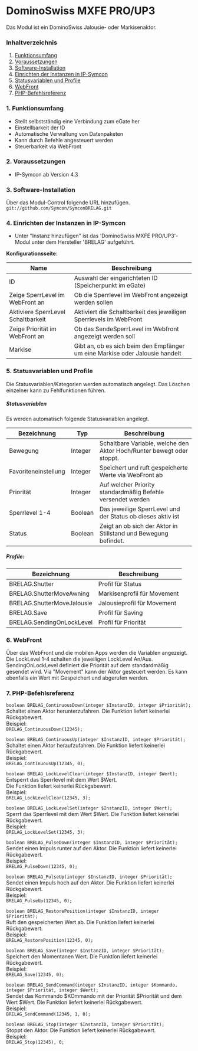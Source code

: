 # DominoSwiss MXFE PRO/UP3
Das Modul ist ein DominoSwiss Jalousie- oder Markisenaktor.

### Inhaltverzeichnis

1. [Funktionsumfang](#1-funktionsumfang)
2. [Voraussetzungen](#2-voraussetzungen)
3. [Software-Installation](#3-software-installation)
4. [Einrichten der Instanzen in IP-Symcon](#4-einrichten-der-instanzen-in-ip-symcon)
5. [Statusvariablen und Profile](#5-statusvariablen-und-profile)
6. [WebFront](#6-webfront)
7. [PHP-Befehlsreferenz](#7-php-befehlsreferenz)

### 1. Funktionsumfang

* Stellt selbstständig eine Verbindung zum eGate her
* Einstellbarkeit der ID
* Automatische Verwaltung von Datenpaketen
* Kann durch Befehle angesteuert werden
* Steuerbarkeit via WebFront

### 2. Voraussetzungen

- IP-Symcon ab Version 4.3

### 3. Software-Installation

Über das Modul-Control folgende URL hinzufügen.  
`git://github.com/Symcon/SymconBRELAG.git`  

### 4. Einrichten der Instanzen in IP-Symcon

- Unter "Instanz hinzufügen" ist das 'DominoSwiss MXFE PRO/UP3'-Modul unter dem Hersteller 'BRELAG' aufgeführt.  

__Konfigurationsseite__:

Name                                 | Beschreibung
------------------------------------ | ---------------------------------
ID                                   | Auswahl der eingerichteten ID (Speicherpunkt im eGate)
Zeige SperrLevel im WebFront an      | Ob die Sperrlevel im WebFront angezeigt werden sollen
Aktiviere SperrLevel Schaltbarkeit   | Aktiviert die Schaltbarkeit des jeweiligen Sperrlevels im WebFront
Zeige Priorität im WebFront an | Ob das SendeSperrLevel im Webfront angezeigt werden soll
Markise                              | Gibt an, ob es sich beim den Empfänger um eine Markise oder Jalousie handelt

### 5. Statusvariablen und Profile

Die Statusvariablen/Kategorien werden automatisch angelegt. Das Löschen einzelner kann zu Fehlfunktionen führen.

##### Statusvariablen

Es werden automatisch folgende Statusvariablen angelegt.

Bezeichnung          | Typ     | Beschreibung
-------------------- | ------- | -----------
Bewegung             | Integer | Schaltbare Variable, welche den Aktor Hoch/Runter bewegt oder stoppt.
Favoriteneinstellung | Integer | Speichert und ruft gespeicherte Werte via WebFront ab
Priorität            | Integer | Auf welcher Priority standardmäßig Befehle versendet werden
Sperrlevel 1-4       | Boolean | Das jeweilige SperrLevel und der Status ob dieses aktiv ist
Status               | Boolean | Zeigt an ob sich der Aktor in Stillstand und Bewegung befindet.

##### Profile:

Bezeichnung                | Beschreibung
-------------------------- | -----------------
BRELAG.Shutter             | Profil für Status
BRELAG.ShutterMoveAwning   | Markisenprofil für Movement
BRELAG.ShutterMoveJalousie | Jalousieprofil für Movement
BRELAG.Save                | Profil für Saving
BRELAG.SendingOnLockLevel  | Profil für Priorität

### 6. WebFront

Über das WebFront und die mobilen Apps werden die Variablen angezeigt.
Die LockLevel 1-4 schalten die jeweiligen LockLevel An/Aus.
SendingOnLockLevel definiert die Priorität auf dem standardmäßig gesendet wird.
Via "Movement" kann der Aktor gesteuert werden.
Es kann ebenfalls ein Wert mit Gespeichert und abgerufen werden.

### 7. PHP-Befehlsreferenz

`boolean BRELAG_ContinuousDown(integer $InstanzID, integer $Priorität);`  
Schaltet einen Aktor herunterzufahren.
Die Funktion liefert keinerlei Rückgabewert.  
Beispiel:  
`BRELAG_ContinuousDown(12345);`  

`boolean BRELAG_ContinuousUp(integer $InstanzID, integer $Priorität);`  
Schaltet einen Aktor heraufzufahren.
Die Funktion liefert keinerlei Rückgabewert.  
Beispiel:  
`BRELAG_ContinuousUp(12345, 0);`  

`boolean BRELAG_LockLevelClear(integer $InstanzID, integer $Wert);`  
Entsperrt das Sperrlevel mit dem Wert $Wert.  
Die Funktion liefert keinerlei Rückgabewert.  
Beispiel:  
`BRELAG_LockLevelClear(12345, 3);`  

`boolean BRELAG_LockLevelSet(integer $InstanzID, integer $Wert);`  
Sperrt das Sperrlevel mit dem Wert $Wert.
Die Funktion liefert keinerlei Rückgabewert.  
Beispiel:  
`BRELAG_LockLevelSet(12345, 3);`  

`boolean BRELAG_PulseDown(integer $InstanzID, integer $Priorität);`  
Sendet einen Impuls runter auf den Aktor.
Die Funktion liefert keinerlei Rückgabewert.  
Beispiel:  
`BRELAG_PulseDown(12345, 0);`  

`boolean BRELAG_PulseUp(integer $InstanzID, integer $Priorität);`  
Sendet einen Impuls hoch auf den Aktor.
Die Funktion liefert keinerlei Rückgabewert.  
Beispiel:  
`BRELAG_PulseUp(12345, 0);`  

`boolean BRELAG_RestorePosition(integer $InstanzID, integer $Priorität);`  
Ruft den gespeicherten Wert ab.
Die Funktion liefert keinerlei Rückgabewert.  
Beispiel:  
`BRELAG_RestorePosition(12345, 0);`  

`boolean BRELAG_Save(integer $InstanzID, integer $Priorität);`  
Speichert den Momentanen Wert.
Die Funktion liefert keinerlei Rückgabewert.  
Beispiel:  
`BRELAG_Save(12345, 0);`  

`boolean BRELAG_SendCommand(integer $InstanzID, integer $Kommando, integer $Priorität, integer $Wert);`  
Sendet das Kommando $KOmmando mit der Priorität $Priorität und dem Wert $Wert.
Die Funktion liefert keinerlei Rückgabewert.  
Beispiel:  
`BRELAG_SendCommand(12345, 1, 0);`  

`boolean BRELAG_Stop(integer $InstanzID, integer $Priorität);`  
Stoppt den Aktor.
Die Funktion liefert keinerlei Rückgabewert.  
Beispiel:  
`BRELAG_Stop(12345), 0;`